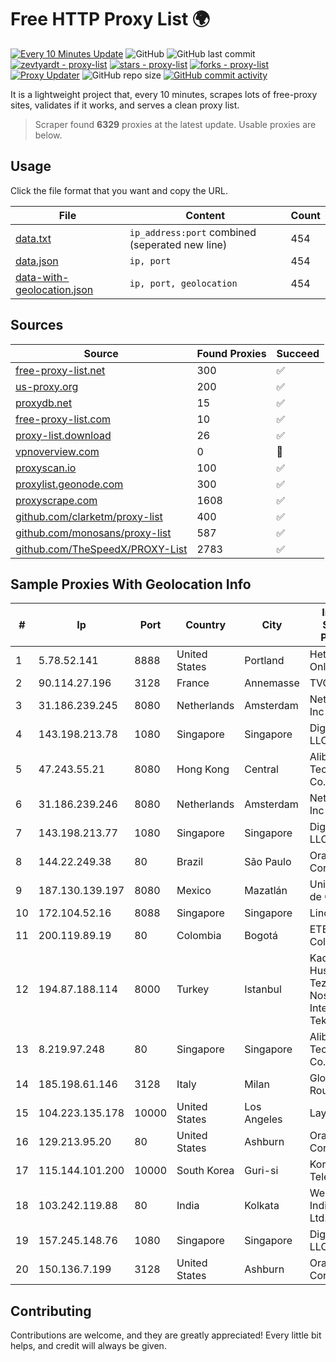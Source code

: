 
# Free HTTP Proxy List 🌍

[![Every 10 Minutes Update](https://github.com/mertguvencli/http-proxy-list/actions/workflows/main.yml/badge.svg?branch=main)](https://github.com/mertguvencli/http-proxy-list/actions/workflows/main.yml)
![GitHub](https://img.shields.io/github/license/mertguvencli/http-proxy-list)
![GitHub last commit](https://img.shields.io/github/last-commit/mertguvencli/http-proxy-list)
[![zevtyardt - proxy-list](https://img.shields.io/static/v1?label=zevtyardt&message=proxy-list&color=blue&logo=github)](https://github.com/zevtyardt/proxy-list "Go to GitHub repo")
[![stars - proxy-list](https://img.shields.io/github/stars/zevtyardt/proxy-list?style=social)](https://github.com/zevtyardt/proxy-list)
[![forks - proxy-list](https://img.shields.io/github/forks/zevtyardt/proxy-list?style=social)](https://github.com/zevtyardt/proxy-list)
[![Proxy Updater](https://github.com/zevtyardt/proxy-list/workflows/Proxy%20Updater/badge.svg)](https://github.com/zevtyardt/proxy-list/actions?query=workflow:"Proxy+Updater")
![GitHub repo size](https://img.shields.io/github/repo-size/zevtyardt/proxy-list)
[![GitHub commit activity](https://img.shields.io/github/commit-activity/m/zevtyardt/proxy-list?logo=commits)](https://github.com/zevtyardt/proxy-list/commits/main)

It is a lightweight project that, every 10 minutes, scrapes lots of free-proxy sites, validates if it works, and serves a clean proxy list.

> Scraper found **6329** proxies at the latest update. Usable proxies are below.

## Usage

Click the file format that you want and copy the URL.

|File|Content|Count|
|----|-------|-----|
|[data.txt](https://raw.githubusercontent.com/mertguvencli/http-proxy-list/main/proxy-list/data.txt)|`ip_address:port` combined (seperated new line)|454|
|[data.json](https://raw.githubusercontent.com/mertguvencli/http-proxy-list/main/proxy-list/data.json)|`ip, port`|454|
|[data-with-geolocation.json](https://raw.githubusercontent.com/mertguvencli/http-proxy-list/main/proxy-list/data-with-geolocation.json)|`ip, port, geolocation`|454|

## Sources

|Source|Found Proxies|Succeed|
|------|-------------|-------|
|[free-proxy-list.net](https://free-proxy-list.net)|300|✅|
|[us-proxy.org](https://www.us-proxy.org)|200|✅|
|[proxydb.net](http://proxydb.net)|15|✅|
|[free-proxy-list.com](https://free-proxy-list.com/?page=&port=&type%5B%5D=http&type%5B%5D=https&up_time=0&search=Search)|10|✅|
|[proxy-list.download](https://www.proxy-list.download/HTTP)|26|✅|
|[vpnoverview.com](https://vpnoverview.com/privacy/anonymous-browsing/free-proxy-servers)|0|🚫|
|[proxyscan.io](https://www.proxyscan.io)|100|✅|
|[proxylist.geonode.com](https://proxylist.geonode.com/api/proxy-list?limit=300&page=1&sort_by=lastChecked&sort_type=desc&protocols=http,https)|300|✅|
|[proxyscrape.com](https://api.proxyscrape.com/v2/?request=displayproxies&protocol=http&timeout=10000&country=all&ssl=all&anonymity=all)|1608|✅|
|[github.com/clarketm/proxy-list](https://raw.githubusercontent.com/clarketm/proxy-list/master/proxy-list-raw.txt)|400|✅|
|[github.com/monosans/proxy-list](https://raw.githubusercontent.com/monosans/proxy-list/main/proxies/http.txt)|587|✅|
|[github.com/TheSpeedX/PROXY-List](https://raw.githubusercontent.com/TheSpeedX/PROXY-List/master/http.txt)|2783|✅|


## Sample Proxies With Geolocation Info

|#|Ip|Port|Country|City|Internet Service Provider|
|-|--|----|-------|----|-------------------------|
|1|5.78.52.141|8888|United States|Portland|Hetzner Online GmbH|
|2|90.114.27.196|3128|France|Annemasse|TVCCONV|
|3|31.186.239.245|8080|Netherlands|Amsterdam|NetSkope Inc|
|4|143.198.213.78|1080|Singapore|Singapore|DigitalOcean, LLC|
|5|47.243.55.21|8080|Hong Kong|Central|Alibaba (US) Technology Co., Ltd.|
|6|31.186.239.246|8080|Netherlands|Amsterdam|NetSkope Inc|
|7|143.198.213.77|1080|Singapore|Singapore|DigitalOcean, LLC|
|8|144.22.249.38|80|Brazil|São Paulo|Oracle Corporation|
|9|187.130.139.197|8080|Mexico|Mazatlán|Uninet S.A. de C.V.|
|10|172.104.52.16|8088|Singapore|Singapore|Linode, LLC|
|11|200.119.89.19|80|Colombia|Bogotá|ETB - Colombia|
|12|194.87.188.114|8000|Turkey|Istanbul|Kadir Huseyin Tezcan Nosspeed Internet Teknolojileri|
|13|8.219.97.248|80|Singapore|Singapore|Alibaba (US) Technology Co., Ltd.|
|14|185.198.61.146|3128|Italy|Milan|Global Router LLC|
|15|104.223.135.178|10000|United States|Los Angeles|LayerHost|
|16|129.213.95.20|80|United States|Ashburn|Oracle Corporation|
|17|115.144.101.200|10000|South Korea|Guri-si|Korea Telecom|
|18|103.242.119.88|80|India|Kolkata|Web Werks India Pvt. Ltd.|
|19|157.245.148.76|1080|Singapore|Singapore|DigitalOcean, LLC|
|20|150.136.7.199|3128|United States|Ashburn|Oracle Corporation|



## Contributing

Contributions are welcome, and they are greatly appreciated! Every
little bit helps, and credit will always be given.

